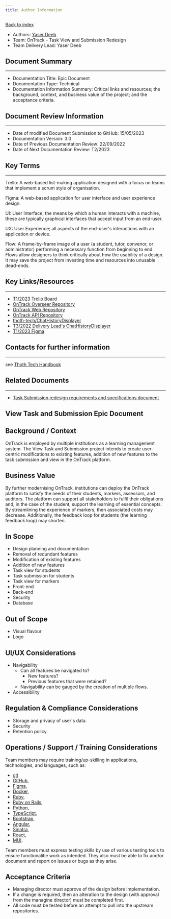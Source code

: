 ```yaml
---
title: Author Information
---
```


[Back to index](/products/ontrack/projects/task-submission-and-redesign)

- Authors: [Yaser Deeb](https://github.com/YADEEB21)
- Team: OnTrack - Task View and Submission Redesign
- Team Delivery Lead: Yaser Deeb

## Document Summary

---

- Documentation Title: Epic Document
- Documentation Type: Technical
- Documentation Information Summary: Critical links and resources; the background, context, and
  business value of the project; and the acceptance criteria.

## Document Review Information

---

- Date of modified Document Submission to GitHub: 15/05/2023
- Documentation Version: 3.0
- Date of Previous Documentation Review: 22/09/2022
- Date of Next Documentation Review: T2/2023

## Key Terms

---

Trello: A web-based list-making application designed with a focus on teams that implement a scrum
style of organisation.

Figma: A web-based application for user interface and user experience design.

UI: User Interface; the means by which a human interacts with a machine, these are typically
graphical interfaces that accept input from an end-user.

UX: User Experience; all aspects of the end-user's interactions with an application or device.

Flow: A frame-by-frame image of a user (a student, tutor, convenor, or administrator) performing a
necessary function from beginning to end. Flows allow designers to think critically about how the
usability of a design. It may save the project from investing time and resources into unusable
dead-ends.

## Key Links/Resources

---

- [T1/2023 Trello Board](https://trello.com/b/FWyBUYG8/task-view-re-design-team-ontrack-project)
- [OnTrack Overseer Repository](https://github.com/thoth-tech/doubtfire-overseer)
- [OnTrack Web Repository](https://github.com/thoth-tech/doubtfire-web)
- [OnTrack API Repository](https://github.com/thoth-tech/doubtfire-api)
- [thoth-tech/ChatHistoryDisplayer](https://github.com/thoth-tech/ChatHistoryDisplayer)
- [T3/2022 Delivery Lead's ChatHistoryDisplayer](https://github.com/rickydodd/ChatHistoryDisplayer)
- [T1/2023 Figma](https://www.figma.com/files/project/61538483/Team-project?fuid=1226098815565608315)

## Contacts for further information

---

see [Thoth Tech Handbook](https://github.com/thoth-tech/handbook/blob/main/README.md)

## Related Documents

---

- [Task Submission redesign requirements and specifications document](/products/ontrack/projects/task-submission-and-redesign/requirements)

## View Task and Submission Epic Document

## Background / Context

OnTrack is employed by multiple institutions as a learning management system. The View Task and
Submission project intends to create user-centric modifications to existing features, addition of
new features to the task submission and view in the OnTrack platform.

## Business Value

By further modernising OnTrack, institutions can deploy the OnTrack platform to satisfy the needs of
their students, markers, assessors, and auditors. The platform can support all stakeholders to
fulfil their obligations and, in the case of the student, support the learning of essential
concepts. By streamlining the experience of markers, then associated costs may decrease.
Additionally, the feedback loop for students (the learning feedback loop) may shorten.

## In Scope

- Design planning and documentation
- Removal of redundant features
- Modification of existing features
- Addition of new features
- Task view for students
- Task submission for students
- Task view for markers
- Front-end
- Back-end
- Security
- Database

## Out of Scope

- Visual flavour
- Logo

## UI/UX Considerations

- Navigability
  - Can all features be navigated to?
    - New features?
    - Previous features that were retained?
  - Navigability can be gauged by the creation of multiple flows.
- Accessibility

## Regulation & Compliance Considerations

- Storage and privacy of user's data.
- Security
- Retention policy.

## Operations / Support / Training Considerations

Team members may require training/up-skilling in applications, technologies, and languages, such as:

- [git](https://git-scm.com/)
- [GitHub](https://github.com/),
- [Figma](https://figma.com/),
- [Docker](https://www.docker.com/),
- [Ruby](https://www.ruby-lang.org/en/),
- [Ruby on Rails](https://rubyonrails.org/),
- [Python](https://www.python.org/),
- [TypeScript](https://www.typescriptlang.org/),
- [Bootstrap](https://getbootstrap.com/),
- [Angular](https://angular.io/),
- [Sinatra](https://sinatrarb.com/),
- [React](https://reactjs.org/),
- [MUI](https://mui.com/).

Team members must express testing skills by use of various testing tools to ensure functionalitie
work as intended. They also must be able to fix and/or document and report on issues or bugs as they
arise.

## Acceptance Criteria

- Managing director must approve of the design before implementation.
- If a change is required, then an alteration to the design (with approval from the managine
  director) must be completed first.
- All code must be tested before an attempt to pull into the upstream repositories.
